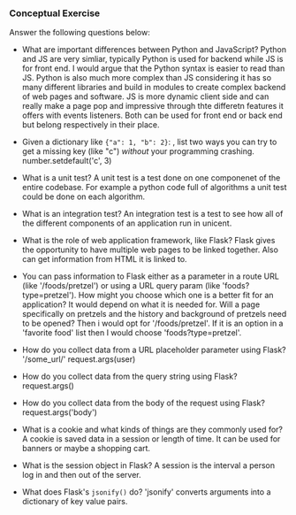 ### Conceptual Exercise

Answer the following questions below:

- What are important differences between Python and JavaScript?
Python and JS are very simliar, typically Python is used for backend while JS is for front end. I would argue that the Python syntax is easier to read than JS. Python is also much more complex than JS considering it has so many different libraries and build in modules to create complex backend of web pages and software. JS is more dynamic client side and can really make a page pop and impressive through thte differetn features it offers with events listeners. Both can be used for front end or back end but belong respectively in their place.

- Given a dictionary like ``{"a": 1, "b": 2}``: , list two ways you
  can try to get a missing key (like "c") *without* your programming
  crashing.
  number.setdefault('c', 3)

- What is a unit test?
A unit test is a test done on one componenet of the entire codebase. For example a python code full of algorithms a unit test could be done on each algorithm.

- What is an integration test?
An integration test is a test to see how all of the different components of an application run in unicent.

- What is the role of web application framework, like Flask?
Flask gives the opportunity to have multiple web pages to be linked together. Also can get information from HTML it is linked to.

- You can pass information to Flask either as a parameter in a route URL
  (like '/foods/pretzel') or using a URL query param (like
  'foods?type=pretzel'). How might you choose which one is a better fit
  for an application?
  It would depend on what it is needed for. Will a page specifically on pretzels and the history and background of pretzels need to be opened? Then i would opt for '/foods/pretzel'. If it is an option in a 'favorite food' list then I would choose 'foods?type=pretzel'.

- How do you collect data from a URL placeholder parameter using Flask?
'/some_url/<user>'
request.args(user)
- How do you collect data from the query string using Flask?
request.args()
- How do you collect data from the body of the request using Flask?
request.args('body')

- What is a cookie and what kinds of things are they commonly used for?
A cookie is saved data in a session or length of time. It can be used for banners or maybe a shopping cart.

- What is the session object in Flask?
A session is the interval a person log in and then out of the server.

- What does Flask's `jsonify()` do?
'jsonify' converts arguments into a dictionary of key value pairs.